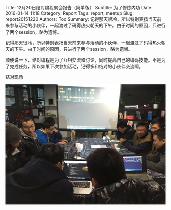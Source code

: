 Title: 12月20日结对编程聚会报告（简单版）
Subtitle: 为了修炼内功
Date: 2016-01-14 11:18
Category: Report
Tags: report, meetup
Slug: report20151220
Authors: Too
Summary: 记得那天很冷，所以特别表扬当天前来参与活动的小伙伴，一起渡过了码得热火朝天的下午。由于时间的原因，只进行了两个session，略为遗憾。

记得那天很冷，所以特别表扬当天前来参与活动的小伙伴，一起渡过了码得热火朝天的下午。由于时间的原因，只进行了两个session，略为遗憾。

顺便说一下，结对编程是为了互相交流和讨论，同时提高自己的编码技能。不是为了完成任务，所以如果下次参加活动，记得多和结对的小伙伴交流啊。

结对现场  
<div class=text-center><img src=/img/dec_pair.jpg width=800 alt=聚会合照></div>
